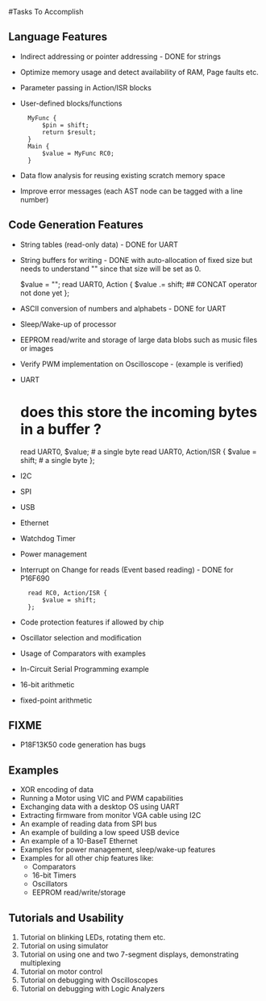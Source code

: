 #Tasks To Accomplish

## Language Features

- Indirect addressing or pointer addressing - DONE for strings
- Optimize memory usage and detect availability of RAM, Page faults etc.
- Parameter passing in Action/ISR blocks
- User-defined blocks/functions

        MyFunc {
            $pin = shift;
            return $result;
        }
        Main {
            $value = MyFunc RC0;
        }

- Data flow analysis for reusing existing scratch memory space
- Improve error messages (each AST node can be tagged with a line number)

## Code Generation Features

- String tables (read-only data) - DONE for UART
- String buffers for writing - DONE with auto-allocation of fixed size but needs
  to understand "" since that size will be set as 0.

    $value = "";
    read UART0, Action {
        $value .= shift; ## CONCAT operator not done yet
    };

- ASCII conversion of numbers and alphabets - DONE for UART
- Sleep/Wake-up of processor
- EEPROM read/write and storage of large data blobs such as music files or
  images
- Verify PWM implementation on Oscilloscope - (example is verified)
- UART

    # does this store the incoming bytes in a buffer ?
    read UART0, $value; # a single byte
    read UART0, Action/ISR {
        $value = shift; # a single byte
    };

- I2C
- SPI
- USB
- Ethernet
- Watchdog Timer
- Power management
- Interrupt on Change for reads (Event based reading) - DONE for P16F690

        read RC0, Action/ISR {
            $value = shift;
        };

- Code protection features if allowed by chip
- Oscillator selection and modification
- Usage of Comparators with examples
- In-Circuit Serial Programming example
- 16-bit arithmetic
- fixed-point arithmetic

## FIXME

- P18F13K50 code generation has bugs

## Examples

- XOR encoding of data
- Running a Motor using VIC and PWM capabilities
- Exchanging data with a desktop OS using UART
- Extracting firmware from monitor VGA cable using I2C
- An example of reading data from SPI bus
- An example of building a low speed USB device
- An example of a 10-BaseT Ethernet
- Examples for power management, sleep/wake-up features
- Examples for all other chip features like:
    - Comparators
    - 16-bit Timers
    - Oscillators
    - EEPROM read/write/storage

## Tutorials and Usability

1. Tutorial on blinking LEDs, rotating them etc.
2. Tutorial on using simulator
3. Tutorial on using one and two 7-segment displays, demonstrating multiplexing
4. Tutorial on motor control
5. Tutorial on debugging with Oscilloscopes
6. Tutorial on debugging with Logic Analyzers


